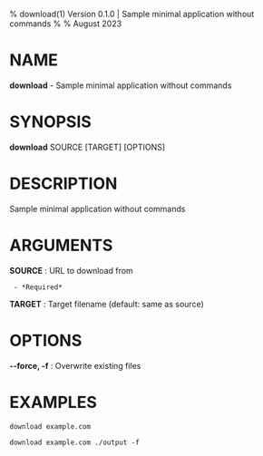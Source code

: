 % download(1) Version 0.1.0 | Sample minimal application without commands
% 
% August 2023

NAME
==================================================

**download** - Sample minimal application without commands

SYNOPSIS
==================================================

**download** SOURCE [TARGET] [OPTIONS]

DESCRIPTION
==================================================

Sample minimal application without commands


ARGUMENTS
==================================================

**SOURCE**
:    URL to download from

     - *Required*

**TARGET**
:    Target filename (default: same as source)


OPTIONS
==================================================

**--force, -f**
:    Overwrite existing files


EXAMPLES
==================================================

~~~
download example.com

download example.com ./output -f

~~~
